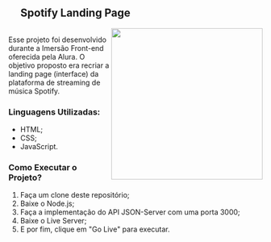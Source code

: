 <div id="user-content-toc">
  <ul align="left">
    <summary><h2 style="display: inline-block">Spotify Landing Page</h2>
    <img align="right" alt="" height="300px" src=""></summary>
</div>

<p align="left">Esse projeto foi desenvolvido durante a Imersão Front-end oferecida pela Alura. O objetivo proposto era recriar a landing page (interface) da plataforma de streaming de música Spotify.</p>

<h3 align="left">Linguagens Utilizadas:</h3>

* HTML;
* CSS;
* JavaScript.

<h3 align="left">Como Executar o Projeto?</h3>

1. Faça um clone deste repositório;
2. Baixe o Node.js;
3. Faça a implementação do API JSON-Server com uma porta 3000;
4. Baixe o Live Server;
5. E por fim, clique em "Go Live" para executar.
